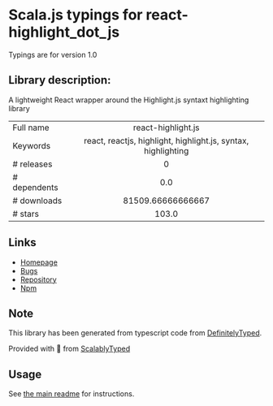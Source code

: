 
# Scala.js typings for react-highlight_dot_js

Typings are for version 1.0

## Library description:
A lightweight React wrapper around the Highlight.js syntaxt highlighting library

|                    |                 |
| ------------------ | :-------------: |
| Full name          | react-highlight.js |
| Keywords           | react, reactjs, highlight, highlight.js, syntax, highlighting |
| # releases         | 0 |
| # dependents       | 0.0 |
| # downloads        | 81509.66666666667 |
| # stars            | 103.0 |

## Links
- [Homepage](https://github.com/bvaughn/react-highlight.js/)
- [Bugs](https://github.com/bvaughn/react-highlight.js/issues)
- [Repository](https://github.com/bvaughn/react-highlight.js)
- [Npm](https://www.npmjs.com/package/react-highlight.js)
    


## Note
This library has been generated from typescript code from [DefinitelyTyped](https://definitelytyped.org).

Provided with :purple_heart: from [ScalablyTyped](https://github.com/oyvindberg/ScalablyTyped)

## Usage
See [the main readme](../../readme.md) for instructions.


